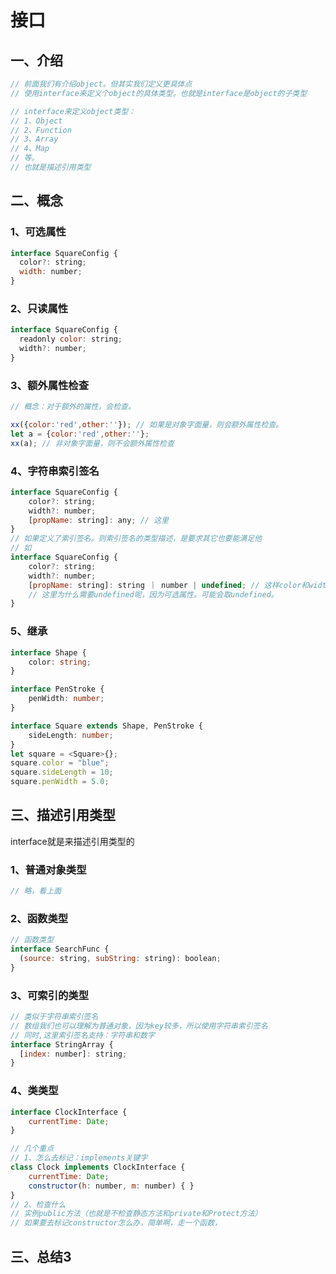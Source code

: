 # 接口

## 一、介绍
```js
// 前面我们有介绍object。但其实我们定义更具体点
// 使用interface来定义个object的具体类型。也就是interface是object的子类型

// interface来定义object类型：
// 1、Object
// 2、Function
// 3、Array
// 4、Map
// 等。
// 也就是描述引用类型

```
## 二、概念
### 1、可选属性
```js
interface SquareConfig {
  color?: string;
  width: number;
}
```
### 2、只读属性

```js
interface SquareConfig {
  readonly color: string;
  width?: number;
}
```
### 3、额外属性检查
```js
// 概念：对于额外的属性，会检查。

xx({color:'red',other:''}); // 如果是对象字面量，则会额外属性检查。
let a = {color:'red',other:''};
xx(a); // 非对象字面量，则不会额外属性检查
```
### 4、字符串索引签名
```js
interface SquareConfig {
    color?: string;
    width?: number;
    [propName: string]: any; // 这里
}
// 如果定义了索引签名。则索引签名的类型描述，是要求其它也要能满足他
// 如
interface SquareConfig {
    color?: string;
    width?: number;
    [propName: string]: string ｜ number | undefined; // 这样color和width就能满足这里的规则了
    // 这里为什么需要undefined呢，因为可选属性。可能会取undefined。
}
```
### 5、继承
```ts
interface Shape {
    color: string;
}

interface PenStroke {
    penWidth: number;
}

interface Square extends Shape, PenStroke {
    sideLength: number;
}
let square = <Square>{};
square.color = "blue";
square.sideLength = 10;
square.penWidth = 5.0;
```
## 三、描述引用类型

interface就是来描述引用类型的

### 1、普通对象类型
```js
// 略，看上面
```
### 2、函数类型
```js
// 函数类型
interface SearchFunc {
  (source: string, subString: string): boolean;
}
```
### 3、可索引的类型
```js
// 类似于字符串索引签名
// 数组我们也可以理解为普通对象，因为key较多，所以使用字符串索引签名
// 同时,这里索引签名支持：字符串和数字
interface StringArray {
  [index: number]: string;
}
```
### 4、类类型
```js
interface ClockInterface {
    currentTime: Date;
}

// 几个重点
// 1、怎么去标记：implements关键字
class Clock implements ClockInterface {
    currentTime: Date;
    constructor(h: number, m: number) { }
}
// 2、检查什么
// 实例public方法（也就是不检查静态方法和private和Protect方法）
// 如果要去标记constructor怎么办，简单啊，走一个函数，
```

## 三、总结3